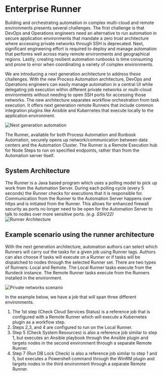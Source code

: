 # Enterprise Runner

Building and orchestrating automation in complex multi-cloud and remote environments presents several challenges. The first challenge is that DevOps and Operations engineers need an alternative  to run automation in secure application environments that mandate a zero trust architecture where accessing private networks through SSH is deprecated. Next, significant engineering effort is required to deploy and manage automation that performs well across many remote environments and geographical regions. Lastly, creating resilient automation runbooks is time consuming and prone to error when coordinating a variety of complex environments.

We are introducing a next generation architecture to address these challenges. With the new Process Automation architecture,  DevOps and Operations engineers can easily manage automation in a central UI while delegating job execution within different private networks or multi-cloud environments without needing to open SSH ports for accessing those networks. The new architecture separates workflow orchestration from task execution. It offers next generation remote Runners that include common integration plugins like Ansible and Kubernetes that execute locally to the application environment.

![Next generation automation](/assets/img/architecture-nextgen.png)

The Runner, available for both Process Automation and Runbook Automation, securely opens up network/communication between data centers and the Automation Cluster. The Runner is a Remote Execution hub for Node Steps to run on specified endpoints, rather than from the Automation server itself.

## System Architecture

The Runner is a Java based program which uses a polling model to pick up work from the Automation Server. During each polling cycle (every 5 seconds) the Runner checks for executions that it is responsible for. Communication from the Runner to the Automation Server happens over https and is initiated from the Runner. This allows for enhanced firewall security as ports no longer need to be open for the Automation Server to talk to nodes over more sensitive ports. _(e.g. SSH/22)_
![Runner Architecture](/assets/img/runner-arch-diagram.png)

## Example scenario using the runner architecture

With the next generation architecture, automation authors can select which Runners will carry out the tasks for a given job using Runner tags. Authors can also choose if tasks will execute on a Runner or if tasks will be dispatched to nodes through the selected Runner set. There are two types of Runners: Local and Remote. The Local Runner tasks execute from the Rundeck instance. The Remote Runner tasks execute from the Runners installed in the environment.

![Private networks scenario](/assets/img/runner-scenario.png)

In the example below, we have a job that will span three different environments.

1. The 1st step (Check Cloud Services Status) is a reference job that is configured with a Remote Runner which will execute a Kubernetes plugin as a workflow step. 
1. Steps 2,3, and 4 are configured to run on the Local Runner. 
1. Step 5 (Check System Resources) is also a reference job similar to step 1, but executes an Ansible playbook through the Ansible plugin and targets nodes in the second environment through a separate Remote Runner. 
1. Step 7 (Run DB Lock Check) is also a reference job similar to step 1 and 5, but executes a Powershell command through the WinRM plugin and targets nodes in the third environment through a separate Remote Runner.

